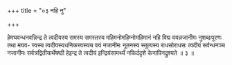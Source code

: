 +++
title = "०३ नहि नु"

+++

हेमघवन्धनवन्निन्द्र ते त्वदीयस्य समस्य समस्तस्य महिमनोमहिम्नोमहिमानं नहि विद्म वयन्नजानीमः नुशब्दःपूरणः तथा मघव- त्त्वस्य त्वदीयस्यधनिकत्त्वस्यच वयं नजानीमः नूतनस्य स्तुत्यस्य राधसोराधसः त्वदीयं सर्वन्धनञ्च नजानीमः सर्वत्रद्वितीयार्थेषष्ठी हेइन्द्र ते त्वदीयं इन्द्रियंसामर्थ्यं नकिर्ददृशे केनापिनद्रुश्यते ॥ ३ ॥